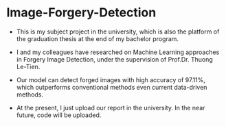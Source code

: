 # Image-Forgery-Detection

* This is my subject project in the university, which is also the platform of the graduation thesis at the end of my bachelor program.

* I and my colleagues have researched on Machine Learning approaches in Forgery Image Detection, under the supervision of Prof.Dr. Thuong Le-Tien.

* Our model can detect forged images with high accuracy of 97.11\%, which outperforms conventional methods even current data-driven methods.

* At the present, I just upload our report in the university. In the near future, code will be uploaded.
